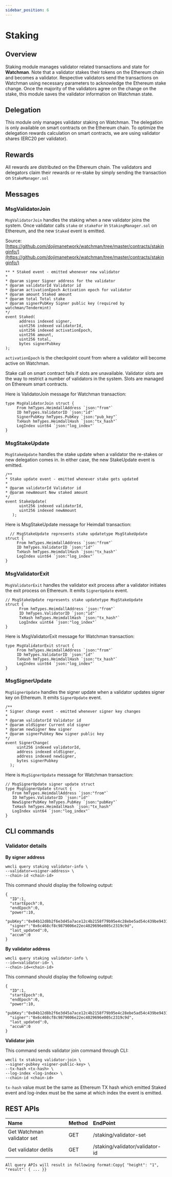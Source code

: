 ```yaml
---
sidebar_position: 6
---
```


# Staking

## Overview

Staking module manages validator related transactions and state for **Watchman**. Note that a validator stakes their tokens on the Ethereum chain and becomes a validator. Respective validators send the transactions on Watchman using necessary parameters to acknowledge the Ethereum stake change. Once the majority of the validators agree on the change on the stake, this module saves the validator information on Watchman state.

## Delegation

This module only manages validator staking on Watchman. The delegation is only available on smart contracts on the Ethereum chain. To optimize the delegation rewards calculation on smart contracts, we are using validator shares (ERC20 per validator).

## Rewards

All rewards are distributed on the Ethereum chain. The validators and delegators claim their rewards or re-stake by simply sending the transaction on `StakeManager.sol`

## Messages

### MsgValidatorJoin

`MsgValidatorJoin` handles the staking when a new validator joins the system. Once validator calls `stake` or `stakeFor` in `StakingManager.sol` on Ethereum, and the new `Staked` event is emitted.

Source:[https://github.com/dojimanetwork/watchman/tree/master/contracts/stakinginfo/](https://github.com/dojimanetwork/watchman/tree/master/contracts/stakinginfo/)

```
** * Staked event - emitted whenever new validator 
* 
* @param signer Signer address for the validator 
* @param validatorId Validator id 
* @param activationEpoch Activation epoch for validator 
* @param amount Staked amount 
* @param total Total stake 
* @param signerPubKey Signer public key (required by watchman/Tendermint) 
*/
event Staked( 
      address indexed signer,
      uint256 indexed validatorId,
      uint256 indexed activationEpoch, 
      uint256 amount, 
      uint256 total, 
      bytes signerPubkey
);
```

`activationEpoch` is the checkpoint count from where a validator will become active on Watchman.

Stake call on smart contract fails if slots are unavailable. Validator slots are the way to restrict a number of validators in the system. Slots are managed on Ethereum smart contracts.

Here is ValidatorJoin message for Watchman transaction:

```
type MsgValidatorJoin struct { 
     From hmTypes.HeimdallAddress `json:"from"` 
     ID hmTypes.ValidatorID `json:"id"` 
     SignerPubKey hmTypes.PubKey `json:"pub_key"` 
     TxHash hmTypes.HeimdallHash `json:"tx_hash"` 
     LogIndex uint64 `json:"log_index"`
}    
```

### MsgStakeUpdate

`MsgStakeUpdate` handles the stake update when a validator the re-stakes or new delegation comes in. In either case, the new StakeUpdate event is emitted.

```
/** 
* Stake update event - emitted whenever stake gets updated 
* 
* @param validatorId Validator id 
* @param newAmount New staked amount 
*/
event StakeUpdate( 
      uint256 indexed validatorId, 
      uint256 indexed newAmount
   );
   ```

   Here is MsgStakeUpdate message for Heimdall transaction:

 ```
   // MsgStakeUpdate represents stake updatetype MsgStakeUpdate 
struct { 
      From hmTypes.HeimdallAddress `json:"from"` 
      ID hmTypes.ValidatorID `json:"id"` 
      TxHash hmTypes.HeimdallHash `json:"tx_hash"` 
      LogIndex uint64 `json:"log_index"`
}
```

### MsgValidatorExit

`MsgValidatorExit` handles the validator exit process after a validator initiates the exit process on Ethereum. It emits `SignerUpdate` event.

```
// MsgStakeUpdate represents stake updatetype MsgStakeUpdate 
struct { 
      From hmTypes.HeimdallAddress `json:"from"` 
      ID hmTypes.ValidatorID `json:"id"` 
      TxHash hmTypes.HeimdallHash `json:"tx_hash"` 
      LogIndex uint64 `json:"log_index"`
}
```


Here is MsgValidatorExit message for Watchman transaction:

```
type MsgValidatorExit struct { 
     From hmTypes.HeimdallAddress `json:"from"` 
     ID hmTypes.ValidatorID `json:"id"` 
     TxHash hmTypes.HeimdallHash `json:"tx_hash"` 
     LogIndex uint64 `json:"log_index"`
}
```

### MsgSignerUpdate

`MsgSignerUpdate` handles the signer update when a validator updates signer key on Ethereum. It emits `SignerUpdate` event.

```
/**
* Signer change event - emitted whenever signer key changes 
* 
* @param validatorId Validator id 
* @param oldSigner Current old signer 
* @param newSigner New signer 
* @param signerPubkey New signer public key 
*/
event SignerChange(  
     uint256 indexed validatorId, 
     address indexed oldSigner, 
     address indexed newSigner, 
     bytes signerPubkey
  );
  ```
  Here is `MsgSignerUpdate` message for Watchman transaction:

  ```
  // MsgSignerUpdate signer update struct
type MsgSignerUpdate struct { 
     From hmTypes.HeimdallAddress `json:"from"` 
     ID hmTypes.ValidatorID `json:"id"` 
     NewSignerPubKey hmTypes.PubKey `json:"pubKey"` 
     TxHash hmTypes.HeimdallHash `json:"tx_hash"` 
     LogIndex uint64 `json:"log_index"`
}
```

## CLI commands

### Validator details

**By signer address**

```
wmcli query staking validator-info \ 
--validator=<signer-address> \ 
--chain-id <chain-id>
```

This command should display the following output:

```
{ 
  "ID":1, 
  "startEpoch":0, 
  "endEpoch":0, 
  "power":10, 
  "pubKey":"0x04b12d8b2f6e3d45a7ace12c4b2158f79b95e4c28ebe5ad54c439be9431d7fc9dc1164210bf6a5c3b8523528b931e772c86a307e8cff4b725e6b4a77d21417bf19", 
  "signer":"0x6c468cf8c9879006e22ec4029696e005c2319c9d", 
  "last_updated":0, 
  "accum":0
}
```

**By validator address**

```
wmcli query staking validator-info \ 
--id=<validator-id> \ 
--chain-id=<chain-id>
```

This command should display the following output:

```
{ 
  "ID":1, 
  "startEpoch":0, 
  "endEpoch":0, 
  "power":10, 
  "pubKey":"0x04b12d8b2f6e3d45a7ace12c4b2158f79b95e4c28ebe5ad54c439be9431d7fc9dc1164210bf6a5c3b8523528b931e772c86a307e8cff4b725e6b4a77d21417bf19", 
  "signer":"0x6c468cf8c9879006e22ec4029696e005c2319c9d", 
  "last_updated":0, 
  "accum":0
}
```

**Validator join**

This command sends validator join command through CLI:

```
wmcli tx staking validator-join \ 
--signer-pubkey <signer-public-key> \ 
--tx-hash <tx-hash> \ 
--log-index <log-index> \ 
--chain-id <chain-id>
```

`tx-hash` value must be the same as Ethereum TX hash which emitted Staked event and log-index must be the same at which index the event is emitted.

## REST APIs

| Name | Method | EndPoint |
| :--- | :--- | :--- |
| Get Watchman validator set | GET | /staking/validator-set |
| Get validator detils | GET | /staking/validator/validator-id |

`All query APIs will result in following format:Copy{ "height": "1", "result": { ... }}`